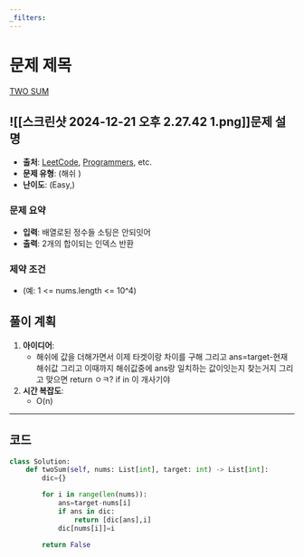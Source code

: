```yaml
---
_filters:
---
```


# 문제 제목
[TWO SUM](https://leetcode.com/problems/two-sum/description/?envType=study-plan-v2&envId=top-interview-150)
## ![[스크린샷 2024-12-21 오후 2.27.42 1.png]]문제 설명
- **출처**: [LeetCode](https://leetcode.com), [Programmers](https://programmers.co.kr), etc.
- **문제 유형**: (해쉬 )
- **난이도**: (Easy,)


### 문제 요약
- **입력**: 배열로된 정수들 소팅은 안되잇어
- **출력**: 2개의 합이되는 인덱스 반환

### 제약 조건
- (예: 1 <= nums.length <= 10^4)



## 풀이 계획
1. **아이디어**: 
   - 해쉬에 값을 더해가면서 이제 타겟이랑 차이를 구해 그리고 ans=target-현재 해쉬값 그리고 이때까지 해쉬값중에 ans랑 일치하는 값이잇는지 찾는거지 그리고 맞으면 return ㅇㅋ? if in 이 개사기야 
3. **시간 복잡도**:
   -  O(n)

---

## 코드
```python
class Solution:
    def twoSum(self, nums: List[int], target: int) -> List[int]:
        dic={}

        for i in range(len(nums)):
            ans=target-nums[i]
            if ans in dic:
                return [dic[ans],i]
            dic[nums[i]]=i

        return False
